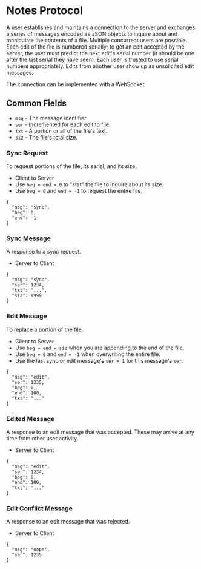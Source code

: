 # Notes Protocol

A user establishes and maintains a connection to the server and exchanges a series of messages encoded as JSON objects to inquire about and manipulate the contents of a file. Multiple concurrent users are possible. Each edit of the file is numbered serially; to get an edit accepted by the server, the user must predict the next edit's serial number (it should be one after the last serial they have seen). Each user is trusted to use serial numbers appropriately. Edits from another user show up as unsolicited edit messages.

The connection can be implemented with a WebSocket.

## Common Fields

* `msg` - The message identifier.
* `ser` - Incremented for each edit to file.
* `txt` - A portion or all of the file's text.
* `siz` - The file's total size.

### Sync Request

To request portions of the file, its serial, and its size.

* Client to Server
* Use `beg = end = 0` to "stat" the file to inquire about its size.
* Use `beg = 0` and `end = -1` to request the entire file.

```
{
  "msg": "sync",
  "beg": 0,
  "end": -1
}
```

### Sync Message

A response to a sync request.

* Server to Client

```
{
  "msg": "sync",
  "ser": 1234,
  "txt": "...",
  "siz": 9999
}
```

### Edit Message

To replace a portion of the file.

* Client to Server
* Use `beg = end = siz` when you are appending to the end of the file.
* Use `beg = 0` and `end = -1` when overwriting the entire file.
* Use the last sync or edit message's `ser + 1` for this message's `ser`. 

```
{
  "msg": "edit",
  "ser": 1235,
  "beg": 0,
  "end": 100,
  "txt": "..."
}
```

### Edited Message

A response to an edit message that was accepted. These may arrive at any time from other user activity.

* Server to Client

```
{
  "msg": "edit",
  "ser": 1234,
  "beg": 0,
  "end": 100,
  "txt": "..."
}
```

### Edit Conflict Message

A response to an edit message that was rejected.

* Server to Client

```
{
  "msg": "nope",
  "ser": 1235
}
```
